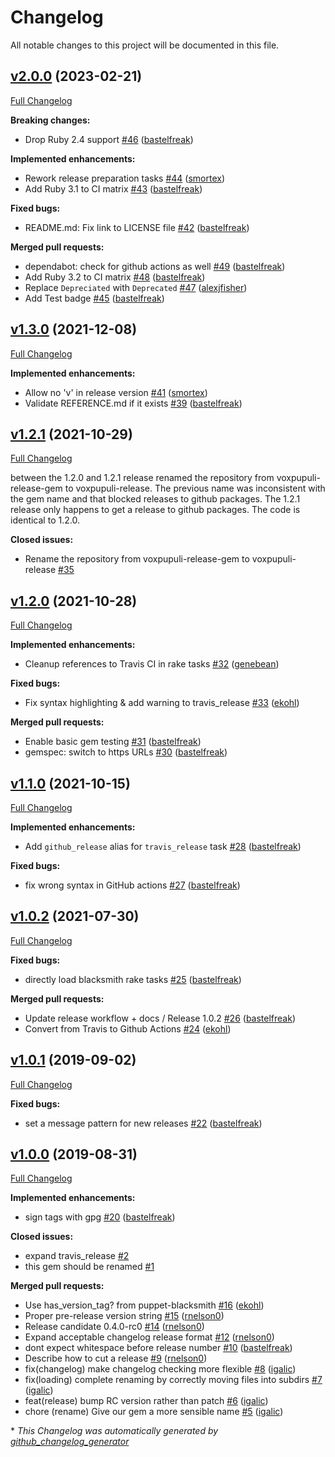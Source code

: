 # Changelog

All notable changes to this project will be documented in this file.

## [v2.0.0](https://github.com/voxpupuli/voxpupuli-release/tree/v2.0.0) (2023-02-21)

[Full Changelog](https://github.com/voxpupuli/voxpupuli-release/compare/v1.3.0...v2.0.0)

**Breaking changes:**

- Drop Ruby 2.4 support [\#46](https://github.com/voxpupuli/voxpupuli-release/pull/46) ([bastelfreak](https://github.com/bastelfreak))

**Implemented enhancements:**

- Rework release preparation tasks [\#44](https://github.com/voxpupuli/voxpupuli-release/pull/44) ([smortex](https://github.com/smortex))
- Add Ruby 3.1 to CI matrix [\#43](https://github.com/voxpupuli/voxpupuli-release/pull/43) ([bastelfreak](https://github.com/bastelfreak))

**Fixed bugs:**

- README.md: Fix link to LICENSE file [\#42](https://github.com/voxpupuli/voxpupuli-release/pull/42) ([bastelfreak](https://github.com/bastelfreak))

**Merged pull requests:**

- dependabot: check for github actions as well [\#49](https://github.com/voxpupuli/voxpupuli-release/pull/49) ([bastelfreak](https://github.com/bastelfreak))
- Add Ruby 3.2 to CI matrix [\#48](https://github.com/voxpupuli/voxpupuli-release/pull/48) ([bastelfreak](https://github.com/bastelfreak))
- Replace `Depreciated` with `Deprecated` [\#47](https://github.com/voxpupuli/voxpupuli-release/pull/47) ([alexjfisher](https://github.com/alexjfisher))
- Add Test badge [\#45](https://github.com/voxpupuli/voxpupuli-release/pull/45) ([bastelfreak](https://github.com/bastelfreak))

## [v1.3.0](https://github.com/voxpupuli/voxpupuli-release/tree/v1.3.0) (2021-12-08)

[Full Changelog](https://github.com/voxpupuli/voxpupuli-release/compare/v1.2.1...v1.3.0)

**Implemented enhancements:**

- Allow no 'v' in release version [\#41](https://github.com/voxpupuli/voxpupuli-release/pull/41) ([smortex](https://github.com/smortex))
- Validate REFERENCE.md if it exists [\#39](https://github.com/voxpupuli/voxpupuli-release/pull/39) ([bastelfreak](https://github.com/bastelfreak))

## [v1.2.1](https://github.com/voxpupuli/voxpupuli-release/tree/v1.2.1) (2021-10-29)

[Full Changelog](https://github.com/voxpupuli/voxpupuli-release/compare/v1.2.0...v1.2.1)

between the 1.2.0 and 1.2.1 release renamed the repository from voxpupuli-release-gem to voxpupuli-release. The previous name was inconsistent with the gem name and that blocked releases to github packages. The 1.2.1 release only happens to get a release to github packages. The code is identical to 1.2.0.

**Closed issues:**

- Rename the repository from voxpupuli-release-gem to voxpupuli-release [\#35](https://github.com/voxpupuli/voxpupuli-release/issues/35)

## [v1.2.0](https://github.com/voxpupuli/voxpupuli-release/tree/v1.2.0) (2021-10-28)

[Full Changelog](https://github.com/voxpupuli/voxpupuli-release/compare/v1.1.0...v1.2.0)

**Implemented enhancements:**

-  Cleanup references to Travis CI in rake tasks  [\#32](https://github.com/voxpupuli/voxpupuli-release/pull/32) ([genebean](https://github.com/genebean))

**Fixed bugs:**

- Fix syntax highlighting & add warning to travis\_release [\#33](https://github.com/voxpupuli/voxpupuli-release/pull/33) ([ekohl](https://github.com/ekohl))

**Merged pull requests:**

- Enable basic gem testing [\#31](https://github.com/voxpupuli/voxpupuli-release/pull/31) ([bastelfreak](https://github.com/bastelfreak))
- gemspec: switch to https URLs [\#30](https://github.com/voxpupuli/voxpupuli-release/pull/30) ([bastelfreak](https://github.com/bastelfreak))

## [v1.1.0](https://github.com/voxpupuli/voxpupuli-release/tree/v1.1.0) (2021-10-15)

[Full Changelog](https://github.com/voxpupuli/voxpupuli-release/compare/v1.0.2...v1.1.0)

**Implemented enhancements:**

- Add `github_release` alias for `travis_release` task [\#28](https://github.com/voxpupuli/voxpupuli-release/pull/28) ([bastelfreak](https://github.com/bastelfreak))

**Fixed bugs:**

- fix wrong syntax in GitHub actions [\#27](https://github.com/voxpupuli/voxpupuli-release/pull/27) ([bastelfreak](https://github.com/bastelfreak))

## [v1.0.2](https://github.com/voxpupuli/voxpupuli-release/tree/v1.0.2) (2021-07-30)

[Full Changelog](https://github.com/voxpupuli/voxpupuli-release/compare/v1.0.1...v1.0.2)

**Fixed bugs:**

- directly load blacksmith rake tasks [\#25](https://github.com/voxpupuli/voxpupuli-release/pull/25) ([bastelfreak](https://github.com/bastelfreak))

**Merged pull requests:**

- Update release workflow + docs / Release 1.0.2 [\#26](https://github.com/voxpupuli/voxpupuli-release/pull/26) ([bastelfreak](https://github.com/bastelfreak))
- Convert from Travis to Github Actions [\#24](https://github.com/voxpupuli/voxpupuli-release/pull/24) ([ekohl](https://github.com/ekohl))

## [v1.0.1](https://github.com/voxpupuli/voxpupuli-release/tree/v1.0.1) (2019-09-02)

[Full Changelog](https://github.com/voxpupuli/voxpupuli-release/compare/v1.0.0...v1.0.1)

**Fixed bugs:**

- set a message pattern for new releases [\#22](https://github.com/voxpupuli/voxpupuli-release/pull/22) ([bastelfreak](https://github.com/bastelfreak))

## [v1.0.0](https://github.com/voxpupuli/voxpupuli-release/tree/v1.0.0) (2019-08-31)

[Full Changelog](https://github.com/voxpupuli/voxpupuli-release/compare/f45adfe1cdb31bcc289fa4b80ac392235a00ffc6...v1.0.0)

**Implemented enhancements:**

- sign tags with gpg [\#20](https://github.com/voxpupuli/voxpupuli-release/pull/20) ([bastelfreak](https://github.com/bastelfreak))

**Closed issues:**

- expand travis\_release [\#2](https://github.com/voxpupuli/voxpupuli-release/issues/2)
- this gem should be renamed [\#1](https://github.com/voxpupuli/voxpupuli-release/issues/1)

**Merged pull requests:**

- Use has\_version\_tag? from puppet-blacksmith [\#16](https://github.com/voxpupuli/voxpupuli-release/pull/16) ([ekohl](https://github.com/ekohl))
- Proper pre-release version string [\#15](https://github.com/voxpupuli/voxpupuli-release/pull/15) ([rnelson0](https://github.com/rnelson0))
- Release candidate 0.4.0-rc0 [\#14](https://github.com/voxpupuli/voxpupuli-release/pull/14) ([rnelson0](https://github.com/rnelson0))
- Expand acceptable changelog release format [\#12](https://github.com/voxpupuli/voxpupuli-release/pull/12) ([rnelson0](https://github.com/rnelson0))
- dont expect whitespace before release number [\#10](https://github.com/voxpupuli/voxpupuli-release/pull/10) ([bastelfreak](https://github.com/bastelfreak))
- Describe how to cut a release [\#9](https://github.com/voxpupuli/voxpupuli-release/pull/9) ([rnelson0](https://github.com/rnelson0))
- fix\(changelog\) make changelog checking more flexible [\#8](https://github.com/voxpupuli/voxpupuli-release/pull/8) ([igalic](https://github.com/igalic))
- fix\(loading\) complete renaming by correctly moving files into subdirs [\#7](https://github.com/voxpupuli/voxpupuli-release/pull/7) ([igalic](https://github.com/igalic))
- feat\(release\) bump RC version rather than patch [\#6](https://github.com/voxpupuli/voxpupuli-release/pull/6) ([igalic](https://github.com/igalic))
- chore \(rename\) Give our gem a more sensible name [\#5](https://github.com/voxpupuli/voxpupuli-release/pull/5) ([igalic](https://github.com/igalic))



\* *This Changelog was automatically generated by [github_changelog_generator](https://github.com/github-changelog-generator/github-changelog-generator)*
